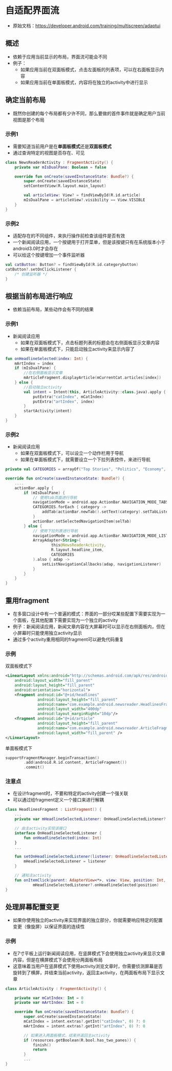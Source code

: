 

# 自适配界面流

* 原始文档：https://developer.android.com/training/multiscreen/adaptui


## 概述
* 依赖于应用当前显示的布局，界面流可能会不同
* 例子：
    * 如果应用当前在双面板模式，点击左面板的列表项，可以在右面板显示内容
    * 如果应用当前在单面板模式，内容将在独立的activity中进行显示


## 确定当前布局
* 既然你创建的每个布局都有少许不同，那么要做的首件事件就是确定用户当前视图是那个布局

### 示例1
* 需要知道当前用户是在**单面板模式**还是**双面板模式**
* 通过查询特定的视图是否存在、可见
```kotlin
class NewsReaderActivity : FragmentActivity() {
    private var mIsDualPane: Boolean = false

    override fun onCreate(savedInstanceState: Bundle?) {
        super.onCreate(savedInstanceState)
        setContentView(R.layout.main_layout)

        val articleView: View? = findViewById(R.id.article)
        mIsDualPane = articleView?.visibility == View.VISIBLE
    }
}
```

### 示例2
* 适配存在的不同组件，来执行操作前检查该组件是否有效
* 一个新闻阅读应用，一个按键用于打开菜单，但是该按键只有在系统版本小于android3.0时才会存在
* 可以给这个按键增加一个事件监听器

```kotlin
val catButton: Button? = findViewById(R.id.categorybutton)
catButton?.setOnClickListener {
    /* 创建监听器 */
}
```



## 根据当前布局进行响应
* 依赖当前布局，某些动作会有不同的结果


### 示例1 
* 新闻阅读应用
    * 如果在双面板模式下，点击标题列表的标题会在右侧面板显示文章内容
    * 如果在单面板模式下，只能启动独立activity来显示内容了

```kotlin
fun onHeadlineSelected(index: Int) {
    mArtIndex = index
    if (mIsDualPane) {
        //在右侧面板显示文章
        mArticleFragment.displayArticle(mCurrentCat.articles[index])
    } else {
        //启动独立activity
        val intent = Intent(this, ArticleActivity::class.java).apply {
            putExtra("catIndex", mCatIndex)
            putExtra("artIndex", index)
        }
        startActivity(intent)
    }
}
```

### 示例2
* 新闻阅读应用
    * 如果在双面板模式下，可以设立一个动作栏用于导航
    * 如果在单面板模式下，就需要设立一个下拉列表控件，来进行导航

```kotlin
private val CATEGORIES = arrayOf("Top Stories", "Politics", "Economy", "Technology")

override fun onCreate(savedInstanceState: Bundle?) {
    ....
    actionBar.apply {
        if (mIsDualPane) {
            // 使用tab页面进行导航
            navigationMode = android.app.ActionBar.NAVIGATION_MODE_TABS
            CATEGORIES.forEach { category ->
                addTab(actionBar.newTab().setText(category).setTabListener(tabListener))
            }
            actionBar.setSelectedNavigationItem(selTab)
        } else {
            // 使用下拉列表进行导航
            navigationMode = android.app.ActionBar.NAVIGATION_MODE_LIST
            ArrayAdapter<String>(
                    this@NewsReaderActivity,
                    R.layout.headline_item,
                    CATEGORIES
            ).also { adap ->
                setListNavigationCallbacks(adap, navigationListener)
            }
        }
    }
}
```


## 重用fragment
* 在多窗口设计中有一个普遍的模式：界面的一部分哎某些配置下需要实现为一个面板，在其他配置下需要实现为一个独立的activity
* 例子：新闻阅读应用，新闻文章内容在大屏幕时可以显示在右侧面板内，但在小屏幕时只能使用独立activity显示
* 通过多个activity重用相同的fragment可以避免代码重复

### 示例
双面板模式下
```xml
<LinearLayout xmlns:android="http://schemas.android.com/apk/res/android"
    android:layout_width="fill_parent"
    android:layout_height="fill_parent"
    android:orientation="horizontal">
    <fragment android:id="@+id/headlines"
              android:layout_height="fill_parent"
              android:name="com.example.android.newsreader.HeadlinesFragment"
              android:layout_width="400dp"
              android:layout_marginRight="10dp"/>
    <fragment android:id="@+id/article"
              android:layout_height="fill_parent"
              android:name="com.example.android.newsreader.ArticleFragment"
              android:layout_width="fill_parent" />
</LinearLayout>
```
单面板模式下
```kotlin
supportFragmentManager.beginTransaction()
        .add(android.R.id.content, ArticleFragment())
        .commit()
```

### 注意点
* 在设计fragment时，不要和特定的activity创建一个强关联
* 可以通过给fragment定义一个接口来进行解耦

```kotlin
class HeadlinesFragment : ListFragment() {
    ...
    private var mHeadlineSelectedListener: OnHeadlineSelectedListener? = null

    // 由主activity实现该接口
    interface OnHeadlineSelectedListener {
        fun onHeadlineSelected(index: Int)
    }
    ...

    fun setOnHeadlineSelectedListener(listener: OnHeadlineSelectedListener) {
        mHeadlineSelectedListener = listener
    }

    // 通知主activity
    fun onItemClick(parent: AdapterView<*>, view: View, position: Int, id: Long) =
            mHeadlineSelectedListener?.onHeadlineSelected(position)
}
```



## 处理屏幕配置变更
* 如果你使用独立的activity来实现界面的独立部分，你就需要响应特定的配置变更（像旋屏）以保证界面的连续性

### 示例
* 在7寸平板上运行新闻阅读应用，在竖屏模式下会使用独立activity来显示文章内容，但是在横屏模式下会使用分两面板布局
* 这意味着当用户在竖屏模式下使用activity浏览文章时，你需要侦测屏幕是否旋转到了横屏，并结束当前activity，返回主activity，在两面板布局下显示文章

```kotlin
class ArticleActivity : FragmentActivity() {

    private var mCatIndex: Int = 0
    private var mArtIndex: Int = 0

    override fun onCreate(savedInstanceState: Bundle?) {
        super.onCreate(savedInstanceState)
        mCatIndex = intent.extras?.getInt("catIndex", 0) ?: 0
        mArtIndex = intent.extras?.getInt("artIndex", 0) ?: 0

        // 如果进入两面板模式，结束并返回主activity
        if (resources.getBoolean(R.bool.has_two_panes)) {
            finish()
            return
        }
        ...
}
```